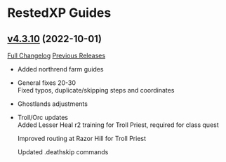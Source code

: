 # RestedXP Guides

## [v4.3.10](https://github.com/RestedXP/RXPGuides/tree/v4.3.10) (2022-10-01)
[Full Changelog](https://github.com/RestedXP/RXPGuides/compare/v4.3.9...v4.3.10) [Previous Releases](https://github.com/RestedXP/RXPGuides/releases)

- Added northrend farm guides  
- General fixes 20-30  
    Fixed typos, duplicate/skipping steps and coordinates  
- Ghostlands adjustments  
- Troll/Orc updates  
    Added Lesser Heal r2 training for Troll Priest, required for class quest  
    Improved routing at Razor Hill for Troll Priest  
    Updated .deathskip commands  